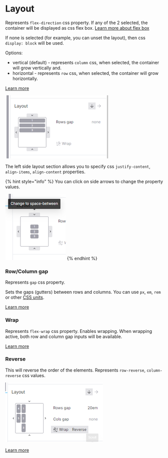 # Layout

Represents `flex-direction` css property. If any of the 2 selected, the container will be displayed as css flex box. [Learn more about flex box](https://developer.mozilla.org/en-US/docs/Web/CSS/CSS\_Flexible\_Box\_Layout/Basic\_Concepts\_of\_Flexbox)

If none is selected (for example, you can unset the layout), then css `display: block` will be used.

Options:

* vertical (default) - represents `column` css, when selected, the container will grow vertically and.
* horizontal - represents `row` css, when selected, the container will grow horizontally.

[Learn more](https://developer.mozilla.org/en-US/docs/Web/CSS/flex-direction)

![](<../.gitbook/assets/image (7).png>)

The left side layout section allows you to specify css `justify-content`, `align-items`, `align-content` properties.

{% hint style="info" %}
You can click on side arrows to change the property values.

<img src="../.gitbook/assets/space-between.png" alt="img.png" data-size="original">
{% endhint %}

### Row/Column gap

Represents `gap` css property.

Sets the gaps (gutters) between rows and columns. You can use `px`, `em`, `rem` or other [CSS units](css-units.md).

[Learn more](https://developer.mozilla.org/en-US/docs/Web/CSS/gap)

### Wrap

Represents `flex-wrap` css property. Enables wrapping. When wrapping active, both row and column gap inputs will be available.

[Learn more](https://developer.mozilla.org/en-US/docs/Web/CSS/flex-wrap)

### Reverse

This will reverse the order of the elements. Represents `row-reverse`, `column-reverse` css values.

![img.png](../.gitbook/assets/flex-reverse.png)

[Learn more](https://developer.mozilla.org/en-US/docs/Web/CSS/flex-direction)
